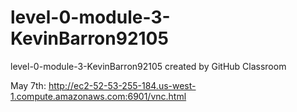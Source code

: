 # level-0-module-3-KevinBarron92105
level-0-module-3-KevinBarron92105 created by GitHub Classroom

May 7th:
http://ec2-52-53-255-184.us-west-1.compute.amazonaws.com:6901/vnc.html
